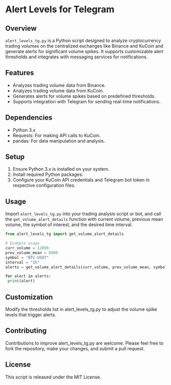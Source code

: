 # Alert Levels for Telegram

## Overview
`alert_levels_tg.py` is a Python script designed to analyze cryptocurrency trading volumes on the centralized exchanges like Binance and KuCoin and generate alerts for significant volume spikes. It supports customizable alert thresholds and integrates with messaging services for notifications.

## Features 
- Analyzes trading volume data from Binance.
- Analyzes trading volume data from KuCoin.
- Generates alerts for volume spikes based on predefined thresholds.
- Supports integration with Telegram for sending real-time notifications.

## Dependencies
- Python 3.x
- Requests: For making API calls to KuCoin.
- pandas: For data manipulation and analysis.

## Setup
1. Ensure Python 3.x is installed on your system.
2. Install required Python packages:
3. Configure your KuCoin API credentials and Telegram bot token in respective configuration files.

## Usage
Import `alert_levels_tg.py` into your trading analysis script or bot, and call the `get_volume_alert_details` function with current volume, previous mean volume, the symbol of interest, and the desired time interval.

```python
from alert_levels_tg import get_volume_alert_details

# Example usage
curr_volume = 12000
prev_volume_mean = 8000
symbol = "BTC-USDT"
interval = "1h"
alerts = get_volume_alert_details(curr_volume, prev_volume_mean, symbol, interval)

for alert in alerts:
 print(alert)
```

## Customization
Modify the thresholds list in alert_levels_tg.py to adjust the volume spike levels that trigger alerts.

## Contributing
Contributions to improve alert_levels_tg.py are welcome. Please feel free to fork the repository, make your changes, and submit a pull request.

## License
This script is released under the MIT License. 
